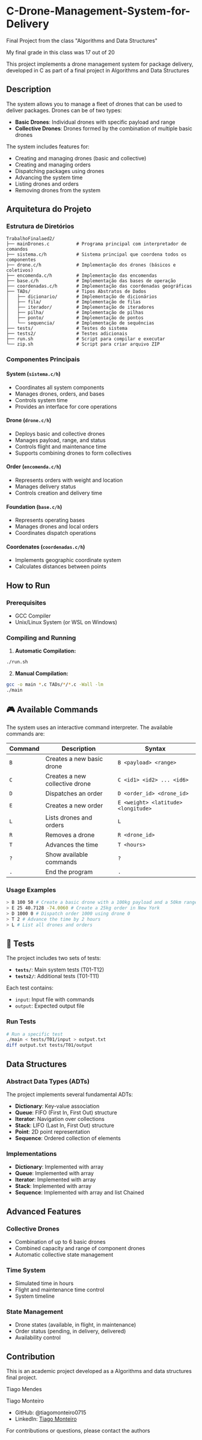 # C-Drone-Management-System-for-Delivery

Final Project from the class "Algorithms and Data Structures"

My final grade in this class was 17 out of 20

This project implements a drone management system for package delivery, developed in C as part of a final project in Algorithms and Data Structures

## Description

The system allows you to manage a fleet of drones that can be used to deliver packages. Drones can be of two types:
- **Basic Drones**: Individual drones with specific payload and range
- **Collective Drones**: Drones formed by the combination of multiple basic drones

The system includes features for:
- Creating and managing drones (basic and collective)
- Creating and managing orders
- Dispatching packages using drones
- Advancing the system time
- Listing drones and orders
- Removing drones from the system

## Arquitetura do Projeto

### Estrutura de Diretórios

```
TrabalhoFinalaed2/
├── mainDrones.c          # Programa principal com interpretador de comandos
├── sistema.c/h           # Sistema principal que coordena todos os componentes
├── drone.c/h             # Implementação dos drones (básicos e coletivos)
├── encomenda.c/h         # Implementação das encomendas
├── base.c/h              # Implementação das bases de operação
├── coordenadas.c/h       # Implementação das coordenadas geográficas
├── TADs/                 # Tipos Abstratos de Dados
│   ├── dicionario/       # Implementação de dicionários
│   ├── fila/             # Implementação de filas
│   ├── iterador/         # Implementação de iteradores
│   ├── pilha/            # Implementação de pilhas
│   ├── ponto/            # Implementação de pontos
│   └── sequencia/        # Implementação de sequências
├── tests/                # Testes do sistema
├── tests2/               # Testes adicionais
├── run.sh                # Script para compilar e executar
└── zip.sh                # Script para criar arquivo ZIP
```

### Componentes Principais

#### System (`sistema.c/h`)
- Coordinates all system components
- Manages drones, orders, and bases
- Controls system time
- Provides an interface for core operations

#### Drone (`drone.c/h`)
- Deploys basic and collective drones
- Manages payload, range, and status
- Controls flight and maintenance time
- Supports combining drones to form collectives

#### Order (`encomenda.c/h`)
- Represents orders with weight and location
- Manages delivery status
- Controls creation and delivery time

#### Foundation (`base.c/h`)
- Represents operating bases
- Manages drones and local orders
- Coordinates dispatch operations

#### Coordenates (`coordenadas.c/h`)
- Implements geographic coordinate system
- Calculates distances between points

## How to Run

### Prerequisites
- GCC Compiler
- Unix/Linux System (or WSL on Windows)

### Compiling and Running

1. **Automatic Compilation:**
```bash
./run.sh
```

2. **Manual Compilation:**
```bash
gcc -o main *.c TADs/*/*.c -Wall -lm
./main
   ```

## 🎮 Available Commands

The system uses an interactive command interpreter. The available commands are:

| Command | Description | Syntax |
|---------|----------|---------|
| `B` | Creates a new basic drone | `B <payload> <range>` |
| `C` | Creates a new collective drone | `C <id1> <id2> ... <id6>` |
| `D` | Dispatches an order | `D <order_id> <drone_id>` |
| `E` | Creates a new order | `E <weight> <latitude> <longitude>` |
| `L` | Lists drones and orders | `L` |
| `R` | Removes a drone | `R <drone_id>` |
| `T` | Advances the time | `T <hours>` |
| `?` | Show available commands | `?` |
| `.` | End the program | `.` |

### Usage Examples

```bash
> B 100 50 # Create a basic drone with a 100kg payload and a 50km range
> E 25 40.7128 -74.0060 # Create a 25kg order in New York
> D 1000 0 # Dispatch order 1000 using drone 0
> T 2 # Advance the time by 2 hours
> L # List all drones and orders
```

## 🧪 Tests

The project includes two sets of tests:

- **`tests/`**: Main system tests (T01-T12)
- **`tests2/`**: Additional tests (T01-T11)

Each test contains:
- `input`: Input file with commands
- `output`: Expected output file

### Run Tests

```bash
# Run a specific test
./main < tests/T01/input > output.txt
diff output.txt tests/T01/output
```

## Data Structures

### Abstract Data Types (ADTs)

The project implements several fundamental ADTs:

- **Dictionary**: Key-value association
- **Queue**: FIFO (First In, First Out) structure
- **Iterator**: Navigation over collections
- **Stack**: LIFO (Last In, First Out) structure
- **Point**: 2D point representation
- **Sequence**: Ordered collection of elements

### Implementations

- **Dictionary**: Implemented with array
- **Queue**: Implemented with array
- **Iterator**: Implemented with array
- **Stack**: Implemented with array
- **Sequence**: Implemented with array and list Chained

## Advanced Features

### Collective Drones
- Combination of up to 6 basic drones
- Combined capacity and range of component drones
- Automatic collective state management

### Time System
- Simulated time in hours
- Flight and maintenance time control
- System timeline

### State Management
- Drone states (available, in flight, in maintenance)
- Order status (pending, in delivery, delivered)
- Availability control

## Contribution

This is an academic project developed as a Algorithms and data structures final project. 

Tiago Mendes

Tiago Monteiro

- GitHub: @tiagomonteiro0715
- LinkedIn: [Tiago Monteiro](https://www.linkedin.com/in/tiago-monteiro-/)

For contributions or questions, please contact the authors
